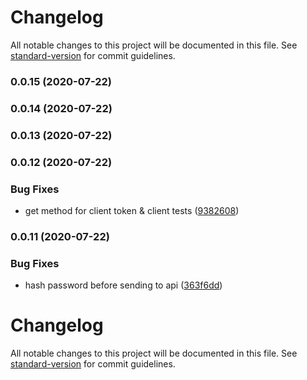 # Changelog

All notable changes to this project will be documented in this file. See [standard-version](https://github.com/conventional-changelog/standard-version) for commit guidelines.

### 0.0.15 (2020-07-22)

### 0.0.14 (2020-07-22)

### 0.0.13 (2020-07-22)

### 0.0.12 (2020-07-22)


### Bug Fixes

* get method for client token & client tests ([9382608](https://github.com/musicplayce/ts-sdk/commit/93826082bdcb6e61929c253523764334b9dae015))

### 0.0.11 (2020-07-22)


### Bug Fixes

* hash password before sending to api ([363f6dd](https://github.com/musicplayce/ts-sdk/commit/363f6dd365c56205c8ba95d56aae7603e1ea8696))

# Changelog

All notable changes to this project will be documented in this file. See [standard-version](https://github.com/conventional-changelog/standard-version) for commit guidelines.
